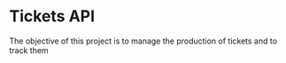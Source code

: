 # Tickets API

The objective of this project is to manage the production of tickets and to track them
